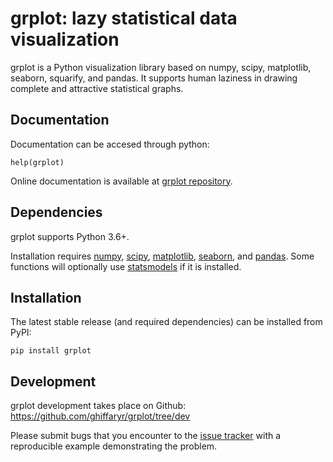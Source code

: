 grplot: lazy statistical data visualization
=======================================

grplot is a Python visualization library based on numpy, scipy, matplotlib, seaborn, squarify, and pandas. It supports human laziness in drawing complete and attractive statistical graphs.


Documentation
-------------

Documentation can be accesed through python:

	help(grplot)

Online documentation is available at [grplot repository](https://github.com/ghiffaryr/grplot).


Dependencies
------------

grplot supports Python 3.6+.

Installation requires [numpy](https://numpy.org), [scipy](https://www.scipy.org), [matplotlib](https://matplotlib.org), [seaborn](https://seaborn.pydata.org), and [pandas](https://pandas.pydata.org). Some functions will optionally use [statsmodels](https://www.statsmodels.org) if it is installed.


Installation
------------

The latest stable release (and required dependencies) can be installed from PyPI:

    pip install grplot


Development
-----------

grplot development takes place on Github: https://github.com/ghiffaryr/grplot/tree/dev

Please submit bugs that you encounter to the [issue tracker](https://github.com/ghiffaryr/grplot/issues) with a reproducible example demonstrating the problem.

